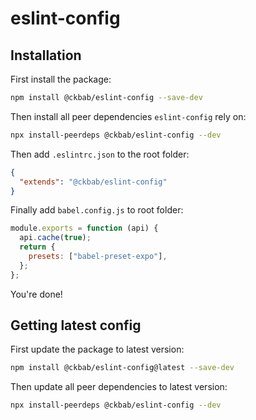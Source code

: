 # eslint-config

## Installation

First install the package:

```bash
npm install @ckbab/eslint-config --save-dev
```

Then install all peer dependencies `eslint-config` rely on:

```bash
npx install-peerdeps @ckbab/eslint-config --dev
```

Then add `.eslintrc.json` to the root folder:

```json
{
  "extends": "@ckbab/eslint-config"
}
```

Finally add `babel.config.js` to root folder:

```js
module.exports = function (api) {
  api.cache(true);
  return {
    presets: ["babel-preset-expo"],
  };
};
```

You're done!

## Getting latest config

First update the package to latest version:

```bash
npm install @ckbab/eslint-config@latest --save-dev
```

Then update all peer dependencies to latest version:

```bash
npx install-peerdeps @ckbab/eslint-config --dev
```
